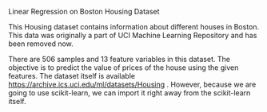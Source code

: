 Linear Regression on Boston Housing Dataset

This Housing dataset contains information about different houses in Boston. This data was originally a part of UCI Machine Learning Repository and has been removed now.

There are 506 samples and 13 feature variables in this dataset. The objective is to predict the value of prices of the house using the given features. The dataset itself is available https://archive.ics.uci.edu/ml/datasets/Housing . However, because we are going to use scikit-learn, we can import it right away from the scikit-learn itself.

